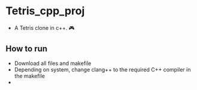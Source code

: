# Tetris_cpp_proj
- A Tetris clone in c++. 🎮
## How to run
- Download all files and makefile
- Depending on system, change clang++ to the required C++ compiler in the makefile
- 
